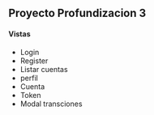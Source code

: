 ## Proyecto Profundizacion 3

#### Vistas
- Login
- Register
- Listar cuentas
- perfil
- Cuenta
- Token
- Modal transciones